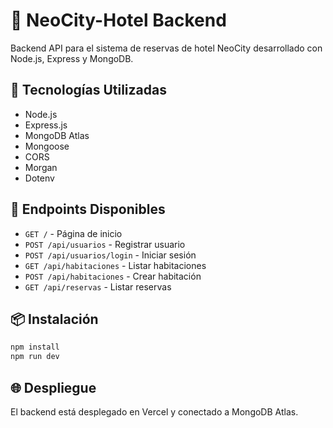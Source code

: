 # 🏨 NeoCity-Hotel Backend

Backend API para el sistema de reservas de hotel NeoCity desarrollado con Node.js, Express y MongoDB.

## 🔧 Tecnologías Utilizadas

- Node.js
- Express.js
- MongoDB Atlas
- Mongoose
- CORS
- Morgan
- Dotenv

## 🚀 Endpoints Disponibles

- `GET /` - Página de inicio
- `POST /api/usuarios` - Registrar usuario
- `POST /api/usuarios/login` - Iniciar sesión
- `GET /api/habitaciones` - Listar habitaciones
- `POST /api/habitaciones` - Crear habitación
- `GET /api/reservas` - Listar reservas

## 📦 Instalación

```bash
npm install
npm run dev
```

## 🌐 Despliegue

El backend está desplegado en Vercel y conectado a MongoDB Atlas.